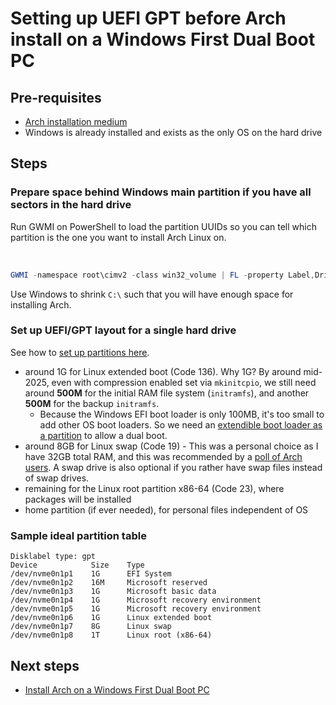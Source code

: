 # Setting up UEFI GPT before Arch install on a Windows First Dual Boot PC

## Pre-requisites

- [Arch installation medium](./create-installation-media.md)
- Windows is already installed and exists as the only OS on the hard drive

## Steps

### Prepare space behind Windows main partition if you have all sectors in the hard drive

Run GWMI on PowerShell to load the partition UUIDs so you can tell which partition is the one you want to install Arch Linux on.

<br />

```powershell
GWMI -namespace root\cimv2 -class win32_volume | FL -property Label,DriveLetter,DeviceID,SystemVolume,Capacity,Freespace
```

Use Windows to shrink `C:\` such that you will have enough space for installing Arch.

### Set up UEFI/GPT layout for a single hard drive

See how to [set up partitions here](./initialising-partitions.md).

- around 1G for Linux extended boot (Code 136). Why 1G? By around mid-2025, even with compression enabled set via `mkinitcpio`, we still need around **500M** for the initial RAM file system (`initramfs`), and another **500M** for the backup `initramfs`.
  - Because the Windows EFI boot loader is only 100MB, it's too small to add other OS boot loaders. So we need an [extendible boot loader as a partition](https://wiki.archlinux.org/title/Systemd-boot#Installation_using_XBOOTLDR) to allow a dual boot.
- around 8GB for Linux swap (Code 19) - This was a personal choice as I have 32GB total RAM, and this was recommended by a [poll of Arch users](https://opensource.com/article/19/2/swap-space-poll). A swap drive is also optional if you rather have swap files instead of swap drives.
- remaining for the Linux root partition x86-64 (Code 23), where packages will be installed
- home partition (if ever needed), for personal files independent of OS

### Sample ideal partition table

```
Disklabel type: gpt
Device            Size    Type
/dev/nvme0n1p1    1G      EFI System
/dev/nvme0n1p2    16M     Microsoft reserved
/dev/nvme0n1p3    1G      Microsoft basic data
/dev/nvme0n1p4    1G      Microsoft recovery environment
/dev/nvme0n1p5    1G      Microsoft recovery environment
/dev/nvme0n1p6    1G      Linux extended boot
/dev/nvme0n1p7    8G      Linux swap
/dev/nvme0n1p8    1T      Linux root (x86-64)    
```

## Next steps

- [Install Arch on a Windows First Dual Boot PC](./installing-windows-first-dual-boot.md)